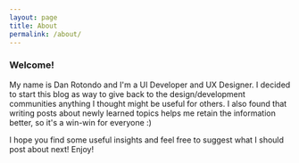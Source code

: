 ```yaml
---
layout: page
title: About
permalink: /about/
---
```


### Welcome!
My name is Dan Rotondo and I'm a UI Developer and UX Designer. I decided to start this blog as way to give back to the design/development communities anything I thought might be useful for others. I also found that writing posts about newly learned topics helps me retain the information better, so it's a win-win for everyone :)

I hope you find some useful insights and feel free to suggest what I should post about next! Enjoy!
